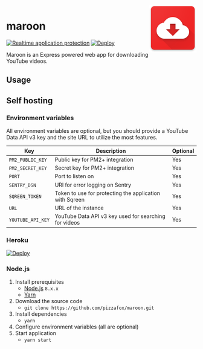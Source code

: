 <img src="./public/img/logo.png" width="25%" align="right">

# maroon

[![Realtime application protection](https://s3-eu-west-1.amazonaws.com/sqreen-assets/badges/20171107/sqreen-light-badge.svg)](https://www.sqreen.io/?utm_source=badge)
[![Deploy](https://www.herokucdn.com/deploy/button.svg)](https://heroku.com/deploy?template=https://github.com/pizzafox/maroon/tree/master)

Maroon is an Express powered web app for downloading YouTube videos.

## Usage

## Self hosting

### Environment variables

All environment variables are optional, but you should provide a YouTube Data API v3 key and the site URL to utilize the most features.

| Key               | Description                                             | Optional |
|-------------------|---------------------------------------------------------|----------|
| `PM2_PUBLIC_KEY`  | Public key for PM2+ integration                         | Yes      |
| `PM2_SECRET_KEY`  | Secret key for PM2+ integration                         | Yes      |
| `PORT`            | Port to listen on                                       | Yes      |
| `SENTRY_DSN`      | URI for error logging on Sentry                         | Yes      |
| `SQREEN_TOKEN`    | Token to use for protecting the application with Sqreen | Yes      |
| `URL`             | URL of the instance                                     | Yes      |
| `YOUTUBE_API_KEY` | YouTube Data API v3 key used for searching for videos   | Yes      |

### Heroku

[![Deploy](https://www.herokucdn.com/deploy/button.svg)](https://heroku.com/deploy?template=https://github.com/pizzafox/maroon/tree/master)

### Node.js

1. Install prerequisites
    - [Node.js](https://nodejs.org) `8.x.x`
    - [Yarn](https://yarnpkg.com)
2. Download the source code
    - `git clone https://github.com/pizzafox/maroon.git`
3. Install dependencies
    - `yarn`
4. Configure environment variables (all are optional)
5. Start application
    - `yarn start`
